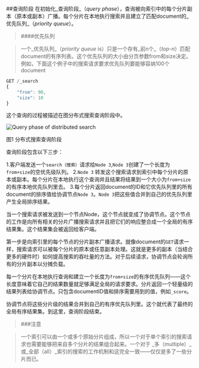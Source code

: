 ##查询阶段
在初始化_查询阶段_（_query phase_），查询被向索引中的每个分片副本（原本或副本）广播。每个分片在本地执行搜索并且建立了匹配document的_优先队列_（_priority queue_）。
> ####优先队列

> 一个_优先队列_（_priority queue_ is）只是一个存有_前n个_（_top-n_）匹配document的有序列表。这个优先队列的大小由分页参数from和size决定。例如，下面这个例子中的搜索请求要求优先队列要能够容纳100个document

``` JavaScript
GET /_search
{
    "from": 90,
    "size": 10
}
```

这个查询的过程被描述在图分布式搜索查询阶段中。

![Query phase of distributed search](../images/elas_0901.png)

图1 分布式搜索查询阶段

查询阶段包含以下三步：

1.客户端发送一个`search（搜索）`请求给`Node 3`,`Node 3`创建了一个长度为`from+size`的空优先级队列。
2.`Node 3` 转发这个搜索请求到索引中每个分片的原本或副本。每个分片在本地执行这个查询并且结果将结果到一个大小为`from+size`的有序本地优先队列里去。
3.每个分片返回document的ID和它优先队列里的所有document的排序值给协调节点`Node 3`。`Node 3`把这些值合并到自己的优先队列里产生全局排序结果。

当一个搜索请求被发送到一个节点Node，这个节点就变成了协调节点。这个节点的工作是向所有相关的分片广播搜索请求并且把它们的响应整合成一个全局的有序结果集。这个结果集会被返回给客户端。

第一步是向索引里的每个节点的分片副本广播请求。就像document的`GET`请求一样，搜索请求可以被每个分片的原本或任意副本处理。这就是更多的副本（当结合更多的硬件时）如何提高搜索的吞吐量的方法。对于后续请求，协调节点会轮询所有的分片副本以分摊负载。

每一个分片在本地执行查询和建立一个长度为`from+size`的有序优先队列——这个长度意味着它自己的结果数量就足够满足全局的请求要求。分片返回一个轻量级的结果列表给协调节点。只包含documentID值和排序需要用到的值，例如`_score`。

协调节点将这些分片级的结果合并到自己的有序优先队列里。这个就代表了最终的全局有序结果集。到这里，查询阶段结束。

> ###注意

> 一个索引可以由一个或多个原始分片组成，所以一个对于单个索引的搜索请求也需要能够把来自多个分片的结果组合起来。一个对于
_多（multiple）_或_全部（all）_索引的搜索的工作机制和这完全一致——仅仅是多了一些分片而已。


<!--
=== Query Phase

During the initial _query phase_,  the((("distributed search execution", "query phase")))((("query phase of distributed search"))) query is broadcast to a shard copy (a
primary or replica shard) of every shard in the index. Each shard executes
the search locally and ((("priority queue")))builds a _priority queue_ of matching documents.

.Priority Queue
****

A _priority queue_ is just a sorted list that holds the _top-n_ matching
documents. The size of the priority queue depends on the pagination
parameters `from` and `size`.  For example, the following search request
would require a priority queue big enough to hold 100 documents:

[source,js]
--------------------------------------------------
GET /_search
{
    "from": 90,
    "size": 10
}
--------------------------------------------------
****

The query phase process is depicted in <<img-distrib-search>>.

[[img-distrib-search]]
.Query phase of distributed search
image::images/elas_0901.png["Query phase of distributed search"]

The query phase consists of the following three steps:

1. The client sends a `search` request to `Node 3`, which creates an empty
   priority queue of size `from + size`.

2. `Node 3` forwards the search request to a primary or replica copy of every
   shard in the index. Each shard executes the query locally and adds the
   results into a local sorted priority queue of size `from + size`.

3. Each shard returns the doc IDs and sort values of all the docs in its
   priority queue to the coordinating node, `Node 3`, which merges these
   values into its own priority queue to produce a globally sorted list of
   results.

When a search request is sent to a node, that node becomes the coordinating
node.((("nodes", "coordinating node for search requests"))) It is the job of this node to broadcast the search request to all
involved shards, and to gather their responses into a globally sorted result
set that it can return to the client.

The first step is to broadcast the request to a shard copy of every node in
the index. Just like <<distrib-read,document `GET` requests>>, search requests
can be handled by a primary shard or by any of its replicas.((("shards", "handling search requests"))) This is how more
replicas (when combined with more hardware) can increase search throughput.
A coordinating node will round-robin through all shard copies on subsequent
requests in order to spread the load.

Each shard executes the query locally and builds a sorted priority queue of
length `from + size`&#x2014;in other words, enough results to satisfy the global
search request all by itself. It returns a lightweight list of results to the
coordinating node, which contains just the doc IDs and any values required for
sorting, such as the `_score`.

The coordinating node merges these shard-level results into its own sorted
priority queue, which represents the globally sorted result set. Here the query
phase ends.

[NOTE]
====
An index can consist of one or more primary shards,((("indices", "multi-index search"))) so a search request
against a single index needs to be able to combine the results from multiple
shards. A search against _multiple_ or _all_ indices works in exactly the same
way--there are just more shards involved.
====
-->
